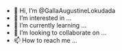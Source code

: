 - 👋 Hi, I’m @GallaAugustineLokudada
- 👀 I’m interested in ...
- 🌱 I’m currently learning ...
- 💞️ I’m looking to collaborate on ...
- 📫 How to reach me ...

<!---
GallaAugustineLokudada/GallaAugustineLokudada is a ✨ special ✨ repository because its `README.md` (this file) appears on your GitHub profile.
You can click the Preview link to take a look at your changes.
--->
